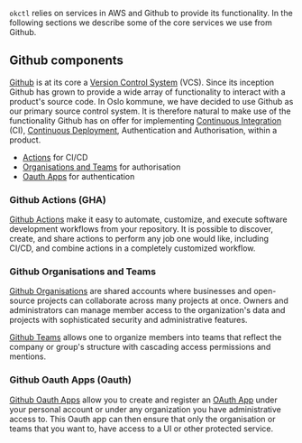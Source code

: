 `okctl` relies on services in AWS and Github to provide its functionality. In the following sections we describe some of the core services we use from Github.

## Github components

[Github](https://github.com/) is at its core a [Version Control System](https://en.wikipedia.org/wiki/Version_control) (VCS). Since its inception Github has grown to provide a wide array of functionality to interact with a product's source code. In Oslo kommune, we have decided to use Github as our primary source control system. It is therefore natural to make use of the functionality Github has on offer for implementing [Continuous Integration](https://en.wikipedia.org/wiki/Continuous_integration) (CI), [Continuous Deployment](https://en.wikipedia.org/wiki/Continuous_deployment), Authentication and Authorisation, within a product.

- [Actions](#github-actions-gha) for CI/CD
- [Organisations and Teams](#github-organisations-and-teams) for authorisation
- [Oauth Apps](#github-oauth-application-oauth) for authentication

### Github Actions (GHA)

[Github Actions](https://docs.github.com/en/actions) make it easy to automate, customize, and execute software development workflows from your repository. It is possible to discover, create, and share actions to perform any job one would like, including CI/CD, and combine actions in a completely customized workflow.

### Github Organisations and Teams

[Github Organisations](https://docs.github.com/en/github/setting-up-and-managing-organizations-and-teams/about-organizations) are shared accounts where businesses and open-source projects can collaborate across many projects at once. Owners and administrators can manage member access to the organization's data and projects with sophisticated security and administrative features.

[Github Teams](https://docs.github.com/en/github/setting-up-and-managing-organizations-and-teams/about-teams) allows one to organize members into teams that reflect the company or group's structure with cascading access permissions and mentions.

### Github Oauth Apps (Oauth)

[Github Oauth Apps](https://docs.github.com/en/developers/apps/building-oauth-apps) allow you to create and register an [OAuth App](https://oauth.net/2/) under your personal account or under any organization you have administrative access to. This Oauth app can then ensure that only the organisation or teams that you want to, have access to a UI or other protected service.
